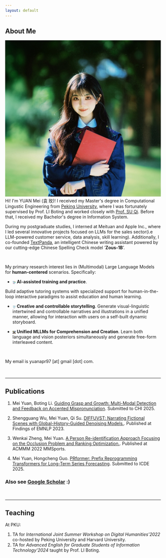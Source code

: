 ```yaml
---
layout: default
---
```


## About Me

<img class="profile-picture" src="imgs/profile.jpeg">
<!-- <span style="font-family:'KaiTi', 'STKaiti', 'Kaiti SC', serif;">袁 玫</span> -->
<!-- Hi! I'm YUAN Mei (<font face="楷体">袁 玫</font>)!  -->
Hi! I'm YUAN Mei (<span style="font-family:'KaiTi', 'STKaiti', 'Kaiti SC', serif;">袁 玫</span>)! I received my Master's degree in Computational Lingustic Engineering from <a href="https://english.pku.edu.cn">Peking University</a>, where I was fortunately supervised by Prof. LI Boting and worked closely with <a href="https://scholar.google.com.hk/citations?user=9f4JUrUAAAAJ&hl=en">Prof. SU Qi</a>. Before that, I received my Bachelor's degree in Information System.

During my postgraduate studies, I interned at Meituan and Apple Inc., where I led several innovative projects focused on LLMs for the sales sector(i.e LLM-powered customer service, data analysis, skill learning). Additionally, I co-founded <a href="http://textpanda.cn">TextPanda</a>, an intelligent Chinese writing assistant powered by our cutting-edge Chinese Spelling Check model ’**Zous-1B**’.

<br />

My primary research interest lies in (Multimodal) Large Language Models for **human-centered** scenarios. Specifically:

- <img src="imgs/icon1.jpeg" alt="icon" width="10" height="10" style="vertical-align:middle;"> **AI-assisted training and practice**.
<!--- **Building adaptive pedagogical systems with multimodal coaching avatars** to enable (M)LLMs simulating educators and learners to reshape the pedagogy and acquisition process. -->
  Build adaptive tutoring systems with specialized support for human-in-the-loop interactive paradigms to assist education and human learning.

- <img src="imgs/icon2.jpeg" alt="icon" width="10" height="10" style="vertical-align:middle;"> **Creative and controllable storytelling**.
  Generate visual-linguistic intertwined and controllable narratives and illustrations in a unified manner, allowing for interaction with users on a self-built dynamic storyboard.

- <img src="imgs/multisense.png" alt="icon" width="10" height="10" style="vertical-align:middle;"> **Unified MLLMs for Comprehension and Creation**.
  Learn both language and vision posteriors simultaneously and generate free-form interleaved content.

<br />

My email is yuanapr97 [at] gmail [dot] com.  


<br />

****

## Publications

1. Mei Yuan, Boting Li. [Guiding Grasp and Growth: Multi-Modal Detection and Feedback on Accented Mispronunciation](). Submitted to CHI 2025.

2. Shengguang Wu, Mei Yuan, Qi Su. [DIFFUVST: Narrating Fictional Scenes with Global-History-Guided Denoising Models.](https://arxiv.org/pdf/2312.07066v1). Published at Findings of EMNLP 2023.

3. Wenkai Zheng, Mei Yuan. [A Person Re-identification Approach Focusing on the Occlusion Problem and Ranking Optimization.](https://dl.acm.org/doi/abs/10.1145/3552437.3555692). Published at ACMMM 2022 MMSports.

4. Mei Yuan, Hongcheng Guo. [PRformer: Prefix Reprogramming Transformers for Long-Term Series Forecasting](https://drive.google.com/file/d/1TRluzIIIRiTBxrD3ftzOAN_xotqOAwpz/view?usp=sharing). Submitted to ICDE 2025.


### Also see [Google Scholar](https://scholar.google.com/citations?user=q4kZ8WMAAAAJ&hl=en) :)  


&nbsp;

****

## Teaching
At PKU:
1. TA for *International Joint Summer Workshop on Digital Humanities’2022* co-hosted by Peking University and Harvard University.
2. TA for *Advanced English for Graduate Students of Information Technology'2024* taught by Prof. LI Boting.


<br />




